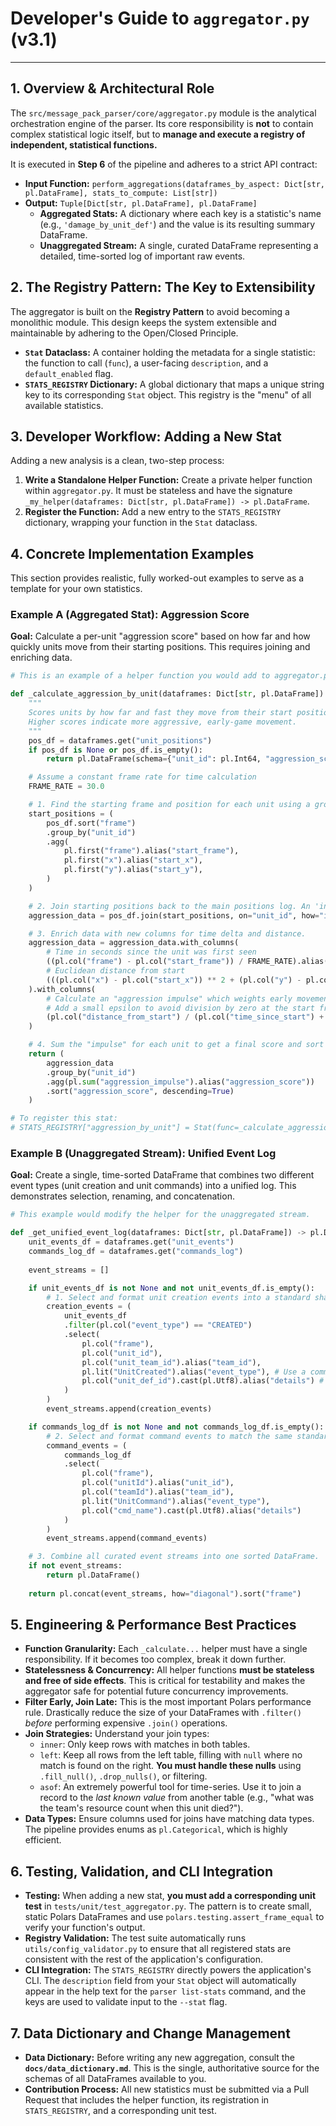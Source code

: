 # Developer's Guide to `aggregator.py` (v3.1)

---

## 1. Overview & Architectural Role

The `src/message_pack_parser/core/aggregator.py` module is the analytical orchestration engine of the parser. Its core responsibility is **not** to contain complex statistical logic itself, but to **manage and execute a registry of independent, statistical functions.**

It is executed in **Step 6** of the pipeline and adheres to a strict API contract:

*   **Input Function:** `perform_aggregations(dataframes_by_aspect: Dict[str, pl.DataFrame], stats_to_compute: List[str])`
*   **Output:** `Tuple[Dict[str, pl.DataFrame], pl.DataFrame]`
    *   **Aggregated Stats:** A dictionary where each key is a statistic's name (e.g., `'damage_by_unit_def'`) and the value is its resulting summary DataFrame.
    *   **Unaggregated Stream:** A single, curated DataFrame representing a detailed, time-sorted log of important raw events.

## 2. The Registry Pattern: The Key to Extensibility

The aggregator is built on the **Registry Pattern** to avoid becoming a monolithic module. This design keeps the system extensible and maintainable by adhering to the Open/Closed Principle.

*   **`Stat` Dataclass:** A container holding the metadata for a single statistic: the function to call (`func`), a user-facing `description`, and a `default_enabled` flag.
*   **`STATS_REGISTRY` Dictionary:** A global dictionary that maps a unique string key to its corresponding `Stat` object. This registry is the "menu" of all available statistics.

## 3. Developer Workflow: Adding a New Stat

Adding a new analysis is a clean, two-step process:
1.  **Write a Standalone Helper Function:** Create a private helper function within `aggregator.py`. It must be stateless and have the signature `_my_helper(dataframes: Dict[str, pl.DataFrame]) -> pl.DataFrame`.
2.  **Register the Function:** Add a new entry to the `STATS_REGISTRY` dictionary, wrapping your function in the `Stat` dataclass.

## 4. Concrete Implementation Examples

This section provides realistic, fully worked-out examples to serve as a template for your own statistics.

### Example A (Aggregated Stat): Aggression Score

**Goal:** Calculate a per-unit "aggression score" based on how far and how quickly units move from their starting positions. This requires joining and enriching data.

```python
# This is an example of a helper function you would add to aggregator.py

def _calculate_aggression_by_unit(dataframes: Dict[str, pl.DataFrame]) -> pl.DataFrame:
    """
    Scores units by how far and fast they move from their start position.
    Higher scores indicate more aggressive, early-game movement.
    """
    pos_df = dataframes.get("unit_positions")
    if pos_df is None or pos_df.is_empty():
        return pl.DataFrame(schema={"unit_id": pl.Int64, "aggression_score": pl.Float64})

    # Assume a constant frame rate for time calculation
    FRAME_RATE = 30.0

    # 1. Find the starting frame and position for each unit using a group-by.
    start_positions = (
        pos_df.sort("frame")
        .group_by("unit_id")
        .agg(
            pl.first("frame").alias("start_frame"),
            pl.first("x").alias("start_x"),
            pl.first("y").alias("start_y"),
        )
    )

    # 2. Join starting positions back to the main positions log. An 'inner' join is safe here.
    aggression_data = pos_df.join(start_positions, on="unit_id", how="inner")

    # 3. Enrich data with new columns for time delta and distance.
    aggression_data = aggression_data.with_columns(
        # Time in seconds since the unit was first seen
        ((pl.col("frame") - pl.col("start_frame")) / FRAME_RATE).alias("time_since_start"),
        # Euclidean distance from start
        (((pl.col("x") - pl.col("start_x")) ** 2 + (pl.col("y") - pl.col("start_y")) ** 2).sqrt()).alias("distance_from_start")
    ).with_columns(
        # Calculate an "aggression impulse" which weights early movement more heavily.
        # Add a small epsilon to avoid division by zero at the start frame.
        (pl.col("distance_from_start") / (pl.col("time_since_start") + 0.1)).alias("aggression_impulse")
    )

    # 4. Sum the "impulse" for each unit to get a final score and sort the results.
    return (
        aggression_data
        .group_by("unit_id")
        .agg(pl.sum("aggression_impulse").alias("aggression_score"))
        .sort("aggression_score", descending=True)
    )

# To register this stat:
# STATS_REGISTRY["aggression_by_unit"] = Stat(func=_calculate_aggression_by_unit, ...)
```

### Example B (Unaggregated Stream): Unified Event Log

**Goal:** Create a single, time-sorted DataFrame that combines two different event types (unit creation and unit commands) into a unified log. This demonstrates selection, renaming, and concatenation.

```python
# This example would modify the helper for the unaggregated stream.

def _get_unified_event_log(dataframes: Dict[str, pl.DataFrame]) -> pl.DataFrame:
    unit_events_df = dataframes.get("unit_events")
    commands_log_df = dataframes.get("commands_log")
    
    event_streams = []

    if unit_events_df is not None and not unit_events_df.is_empty():
        # 1. Select and format unit creation events into a standard shape.
        creation_events = (
            unit_events_df
            .filter(pl.col("event_type") == "CREATED")
            .select(
                pl.col("frame"),
                pl.col("unit_id"),
                pl.col("unit_team_id").alias("team_id"),
                pl.lit("UnitCreated").alias("event_type"), # Use a common event type column
                pl.col("unit_def_id").cast(pl.Utf8).alias("details") # Common details column
            )
        )
        event_streams.append(creation_events)

    if commands_log_df is not None and not commands_log_df.is_empty():
        # 2. Select and format command events to match the same standard shape.
        command_events = (
            commands_log_df
            .select(
                pl.col("frame"),
                pl.col("unitId").alias("unit_id"),
                pl.col("teamId").alias("team_id"),
                pl.lit("UnitCommand").alias("event_type"),
                pl.col("cmd_name").cast(pl.Utf8).alias("details")
            )
        )
        event_streams.append(command_events)

    # 3. Combine all curated event streams into one sorted DataFrame.
    if not event_streams:
        return pl.DataFrame()
        
    return pl.concat(event_streams, how="diagonal").sort("frame")
```

## 5. Engineering & Performance Best Practices

*   **Function Granularity:** Each `_calculate...` helper must have a single responsibility. If it becomes too complex, break it down further.
*   **Statelessness & Concurrency:** All helper functions **must be stateless and free of side effects**. This is critical for testability and makes the aggregator safe for potential future concurrency improvements.
*   **Filter Early, Join Late:** This is the most important Polars performance rule. Drastically reduce the size of your DataFrames with `.filter()` *before* performing expensive `.join()` operations.
*   **Join Strategies:** Understand your join types:
    *   `inner`: Only keep rows with matches in both tables.
    *   `left`: Keep all rows from the left table, filling with `null` where no match is found on the right. **You must handle these nulls** using `.fill_null()`, `.drop_nulls()`, or filtering.
    *   `asof`: An extremely powerful tool for time-series. Use it to join a record to the *last known value* from another table (e.g., "what was the team's resource count when this unit died?").
*   **Data Types:** Ensure columns used for joins have matching data types. The pipeline provides enums as `pl.Categorical`, which is highly efficient.

## 6. Testing, Validation, and CLI Integration

*   **Testing:** When adding a new stat, **you must add a corresponding unit test** in `tests/unit/test_aggregator.py`. The pattern is to create small, static Polars DataFrames and use `polars.testing.assert_frame_equal` to verify your function's output.
*   **Registry Validation:** The test suite automatically runs `utils/config_validator.py` to ensure that all registered stats are consistent with the rest of the application's configuration.
*   **CLI Integration:** The `STATS_REGISTRY` directly powers the application's CLI. The `description` field from your `Stat` object will automatically appear in the help text for the `parser list-stats` command, and the keys are used to validate input to the `--stat` flag.

## 7. Data Dictionary and Change Management

*   **Data Dictionary:** Before writing any new aggregation, consult the **`docs/data_dictionary.md`**. This is the single, authoritative source for the schemas of all DataFrames available to you.
*   **Contribution Process:** All new statistics must be submitted via a Pull Request that includes the helper function, its registration in `STATS_REGISTRY`, and a corresponding unit test.